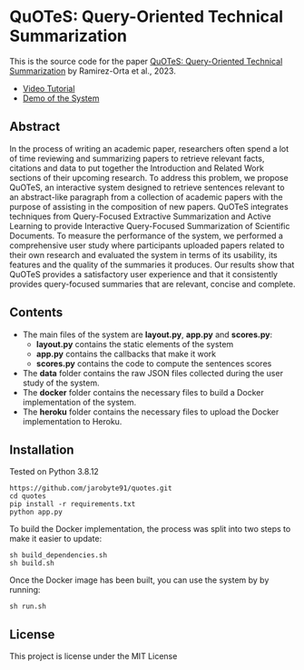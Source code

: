 # QuOTeS: Query-Oriented Technical Summarization

This is the source code for the paper [QuOTeS: Query-Oriented Technical Summarization](http://export.arxiv.org/abs/2306.11832) by Ramirez-Orta et al., 2023. 

* [Video Tutorial](https://www.youtube.com/watch?v=zR9XisDFQ7w)
* [Demo of the System](http://selene.research.cs.dal.ca:37639/)

## Abstract

In the process of writing an academic paper, researchers often spend a lot of time reviewing and summarizing papers to retrieve relevant facts, citations and data to put together the Introduction and Related Work sections of their upcoming research. To address this problem, we propose QuOTeS, an interactive system designed to retrieve sentences relevant to an abstract-like paragraph from a collection of academic papers with the purpose of assisting in the composition of new papers. QuOTeS integrates techniques from Query-Focused Extractive Summarization and Active Learning to provide Interactive Query-Focused Summarization of Scientific Documents. To measure the performance of the system, we performed a comprehensive user study where participants uploaded papers related to their own research and evaluated the system in terms of its usability, its features and the quality of the summaries it produces. Our results show that QuOTeS provides a satisfactory user experience and that it consistently provides query-focused summaries that are relevant, concise and complete.

## Contents

* The main files of the system are **layout.py**, **app.py** and **scores.py**:
  * **layout.py** contains the static elements of the system
  * **app.py** contains the callbacks that make it work
  * **scores.py** contains the code to compute the sentences scores
* The **data** folder contains the raw JSON files collected during the user study of the system.
* The **docker** folder contains the necessary files to build a Docker implementation of the system.
* The **heroku** folder contains the necessary files to upload the Docker implementation to Heroku.

## Installation

Tested on Python 3.8.12

    https://github.com/jarobyte91/quotes.git
    cd quotes
    pip install -r requirements.txt
    python app.py

To build the Docker implementation, the process was split into two steps to make it easier to update:

    sh build_dependencies.sh
    sh build.sh

Once the Docker image has been built, you can use the system by by running:

    sh run.sh

## License

This project is license under the MIT License
